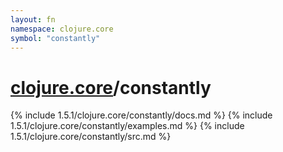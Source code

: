 ```yaml
---
layout: fn
namespace: clojure.core
symbol: "constantly"
---
```


# [clojure.core](../)/constantly

{% include 1.5.1/clojure.core/constantly/docs.md %}
{% include 1.5.1/clojure.core/constantly/examples.md %}
{% include 1.5.1/clojure.core/constantly/src.md %}

